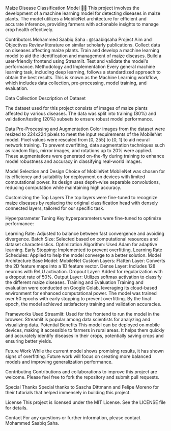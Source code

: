 Maize Disease Classification Model 🌽🤖
This project involves the development of a machine learning model for detecting diseases in maize plants. The model utilizes a MobileNet architecture for efficient and accurate inference, providing farmers with actionable insights to manage crop health effectively.

Contributors
Mohammed Saabiq Saha : @saabiqsaha
Project Aim and Objectives
Review literature on similar scholarly publications.
Collect data on diseases affecting maize plants.
Train and develop a machine learning model to aid the identification and management of maize diseases.
Build a user-friendly frontend using Streamlit.
Test and validate the model's performance.
Methodology and Implementation
Every general machine learning task, including deep learning, follows a standardized approach to obtain the best results. This is known as the Machine Learning workflow, which includes data collection, pre-processing, model training, and evaluation.

Data Collection
Description of Dataset

The dataset used for this project consists of images of maize plants affected by various diseases. The data was split into training (80%) and validation/testing (20%) subsets to ensure robust model performance.

Data Pre-Processing and Augmentation
Color images from the dataset were resized to 224x224 pixels to meet the input requirements of the MobileNet model. Pixel values were rescaled from [0, 255] to [0, 1] to aid neural network training. To prevent overfitting, data augmentation techniques such as random flips, mirror images, and rotations up to 20% were applied. These augmentations were generated on-the-fly during training to enhance model robustness and accuracy in classifying real-world images.

Model Selection and Design
Choice of MobileNet
MobileNet was chosen for its efficiency and suitability for deployment on devices with limited computational power. Its design uses depth-wise separable convolutions, reducing computation while maintaining high accuracy.

Customizing the Top Layers
The top layers were fine-tuned to recognize maize diseases by replacing the original classification head with densely connected layers, tailored for our specific task.

Hyperparameter Tuning
Key hyperparameters were fine-tuned to optimize performance:

Learning Rate: Adjusted to balance between fast convergence and avoiding divergence.
Batch Size: Selected based on computational resources and dataset characteristics.
Optimization Algorithm: Used Adam for adaptive learning.
Early Stopping: Implemented to prevent overfitting.
Learning Rate Schedules: Applied to help the model converge to a better solution.
Model Architecture
Base Model: MobileNet
Custom Layers:
Flatten Layer: Converts the 2D feature maps into a 1D feature vector.
Dense Layer: Includes 128 neurons with ReLU activation.
Dropout Layer: Added for regularization with a dropout rate of 50%.
Output Layer: Utilizes softmax activation to classify the different maize diseases.
Training and Evaluation
Training and evaluation were conducted on Google Colab, leveraging its cloud-based environment for enhanced computational power. The model was trained over 50 epochs with early stopping to prevent overfitting. By the final epoch, the model achieved satisfactory training and validation accuracies.

Frameworks Used
Streamlit: Used for the frontend to run the model in the browser. Streamlit is popular among data scientists for analyzing and visualizing data.
Potential Benefits
This model can be deployed on mobile devices, making it accessible to farmers in rural areas. It helps them quickly and accurately identify diseases in their crops, potentially saving crops and ensuring better yields.

Future Work
While the current model shows promising results, it has shown signs of overfitting. Future work will focus on creating more balanced models and improving generalization performance.

Contributing
Contributions and collaborations to improve this project are welcome. Please feel free to fork the repository and submit pull requests.

Special Thanks
Special thanks to Sascha Dittmann and Felipe Moreno for their tutorials that helped immensely in building this project.

License
This project is licensed under the MIT License. See the LICENSE file for details.

Contact
For any questions or further information, please contact Mohammed Saabiq Saha.
